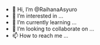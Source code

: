 - 👋 Hi, I’m @RaihanaAsyuro
- 👀 I’m interested in ...
- 🌱 I’m currently learning ...
- 💞️ I’m looking to collaborate on ...
- 📫 How to reach me ...

<!---
RaihanaAsyuro/RaihanaAsyuro is a ✨ special ✨ repository because its `README.md` (this file) appears on your GitHub profile.
You can click the Preview link to take a look at your changes.
--->
